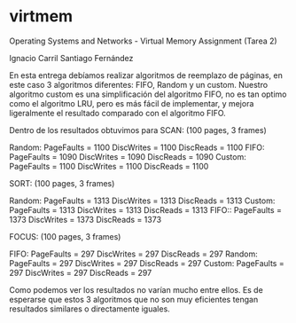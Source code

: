 # virtmem
Operating Systems and Networks - Virtual Memory Assignment (Tarea 2)

Ignacio Carril
Santiago Fernández

En esta entrega debíamos realizar algoritmos de reemplazo de páginas, en este caso 3 algoritmos diferentes: FIFO, Random y un custom.
Nuestro algoritmo custom es una simplificación del algoritmo FIFO, no es tan optimo como el algoritmo LRU, pero es más fácil de implementar, y mejora ligeralmente el resultado comparado con el algoritmo FIFO.

Dentro de los resultados obtuvimos para SCAN:
(100 pages, 3 frames)

Random: PageFaults = 1100 DiscWrites = 1100 DiscReads = 1100
FIFO: PageFaults = 1090 DiscWrites = 1090 DiscReads = 1090 
Custom: PageFaults = 1100 DiscWrites = 1100 DiscReads = 1100

SORT:
(100 pages, 3 frames)

Random: PageFaults = 1313 DiscWrites = 1313 DiscReads = 1313
Custom: PageFaults = 1313 DiscWrites = 1313 DiscReads = 1313
FIFO:: PageFaults = 1373 DiscWrites = 1373 DiscReads = 1373

FOCUS:
(100 pages, 3 frames)

FIFO: PageFaults = 297 DiscWrites = 297 DiscReads = 297
Random: PageFaults = 297 DiscWrites = 297 DiscReads = 297
Custom: PageFaults = 297 DiscWrites = 297 DiscReads = 297

Como podemos ver los resultados no varían mucho entre ellos. Es de esperarse que estos 3 algoritmos que no son muy eficientes tengan resultados similares o directamente iguales. 
